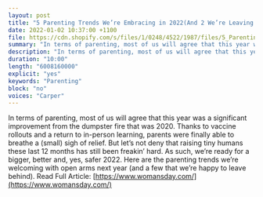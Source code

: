 ```yaml
---
layout: post
title: "5 Parenting Trends We’re Embracing in 2022(And 2 We’re Leaving Behind)"
date: 2022-01-02 10:37:00 +1100
file: https://cdn.shopify.com/s/files/1/0248/4522/1987/files/5_Parenting_Trends_We_re_Embracing_in_2022.mp3?v=1641197212
summary: "In terms of parenting, most of us will agree that this year was a significant improvement from the dumpster fire that was 2020. Thanks to vaccine rollouts and a return to in-person learning, parents were finally able to breathe a (small) sigh of relief. But let’s not deny that raising tiny humans these last 12 months has still been freakin’ hard. As such, we’re ready for a bigger, better and, yes, safer 2022. Here are the parenting trends we’re welcoming with open arms next year (and a few that we’re happy to leave behind)."
description: "In terms of parenting, most of us will agree that this year was a significant improvement from the dumpster fire that was 2020. Thanks to vaccine rollouts and a return to in-person learning, parents were finally able to breathe a (small) sigh of relief. But let’s not deny that raising tiny humans these last 12 months has still been freakin’ hard. As such, we’re ready for a bigger, better and, yes, safer 2022. Here are the parenting trends we’re welcoming with open arms next year (and a few that we’re happy to leave behind). Read Full Article:<a href='https://www.womansday.com/'>https://www.womansday.com/</a>"
duration: "10:00" 
length: "6008160000"
explicit: "yes" 
keywords: "Parenting"
block: "no" 
voices: "Carper"
---
```


In terms of parenting, most of us will agree that this year was a significant improvement from the dumpster fire that was 2020. Thanks to vaccine rollouts and a return to in-person learning, parents were finally able to breathe a (small) sigh of relief. But let’s not deny that raising tiny humans these last 12 months has still been freakin’ hard. As such, we’re ready for a bigger, better and, yes, safer 2022. Here are the parenting trends we’re welcoming with open arms next year (and a few that we’re happy to leave behind). Read Full Article: [https://www.womansday.com/](https://www.womansday.com/)

